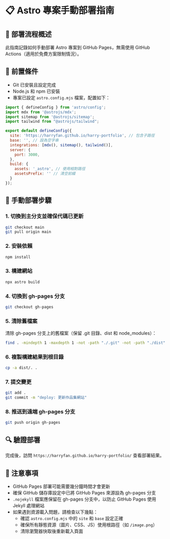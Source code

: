 # 📋 Astro 專案手動部署指南

## 🚀 部署流程概述

此指南記錄如何手動部署 Astro 專案到 GitHub Pages，無需使用 GitHub Actions（適用於免費方案限制情況）。

## 🔧 前置條件

- Git 已安裝且設定完成
- Node.js 和 npm 已安裝
- 專案已設定 `astro.config.mjs` 檔案，配置如下：

```js
import { defineConfig } from 'astro/config';
import mdx from '@astrojs/mdx';
import sitemap from '@astrojs/sitemap';
import tailwind from "@astrojs/tailwind";

export default defineConfig({
  site: 'https://harryfan.github.io/harry-portfolio', // 包含子路徑
  base: '', // 設為空字串
  integrations: [mdx(), sitemap(), tailwind()],
  server: {
    port: 3000,
  },
  build: {
    assets: '_astro', // 使用相對路徑
    assetsPrefix: '' // 清空前綴
  }
});
```

## 📝 手動部署步驟

### 1. 切換到主分支並確保代碼已更新

```bash
git checkout main
git pull origin main
```

### 2. 安裝依賴

```bash
npm install
```

### 3. 構建網站

```bash
npx astro build
```

### 4. 切換到 gh-pages 分支

```bash
git checkout gh-pages
```

### 5. 清除舊檔案

清除 gh-pages 分支上的舊檔案（保留 .git 目錄、dist 和 node_modules）：

```bash
find . -mindepth 1 -maxdepth 1 -not -path "./.git" -not -path "./dist" -not -path "./node_modules" -exec rm -rf {} \;
```

### 6. 複製構建結果到根目錄

```bash
cp -a dist/. .
```

### 7. 提交變更

```bash
git add .
git commit -m "deploy: 更新作品集網站"
```

### 8. 推送到遠端 gh-pages 分支

```bash
git push origin gh-pages
```

## 🔍 驗證部署

完成後，訪問 `https://harryfan.github.io/harry-portfolio/` 查看部署結果。

## 📢 注意事項

- GitHub Pages 部署可能需要幾分鐘時間才會更新
- 確保 GitHub 儲存庫設定中已將 GitHub Pages 來源設為 gh-pages 分支
- `.nojekyll` 檔案應保留在 gh-pages 分支中，以防止 GitHub Pages 使用 Jekyll 處理網站
- 如果遇到資源載入問題，請檢查以下幾點：
  - 確認 `astro.config.mjs` 中的 `site` 和 `base` 設定正確
  - 確保所有靜態資源（圖片、CSS、JS）使用根路徑（如 `/image.png`）
  - 清除瀏覽器快取後重新載入頁面
